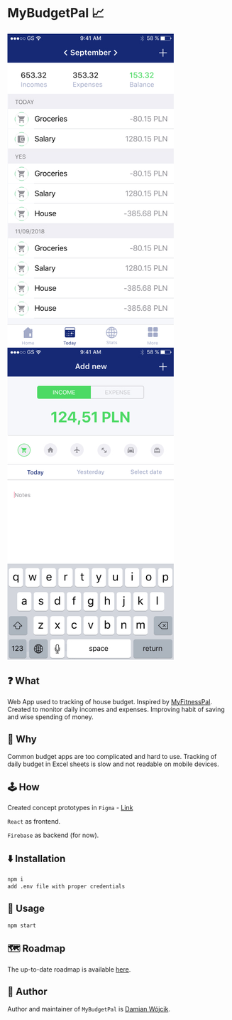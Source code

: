 # MyBudgetPal 📈

![Dashboard](dashboard.jpg)
![Add new](addnew.jpg)

## ❓ What
Web App used to tracking of house budget. Inspired by [MyFitnessPal](https://www.myfitnesspal.com/). Created to monitor daily incomes and expenses. Improving habit of saving and wise spending of money.

## 💭 Why
Common budget apps are too complicated and hard to use. Tracking of daily budget in Excel sheets is slow and not readable on mobile devices.

## 🕹 How
Created concept prototypes in `Figma` - [Link](https://www.figma.com/file/CnrZwXgLX8mpFVlWtyAp319S/MyBudgetPal?node-id=0%3A1)

`React` as frontend.

`Firebase` as backend (for now).

## ⬇️ Installation
```
npm i
add .env file with proper credentials
```

## 🔧 Usage
```javascript
npm start
```

## 🗺 Roadmap
The up-to-date roadmap is available [here](https://github.com/damianwojcik/MyBudgetPal/blob/master/ROADMAP.md).

## 👦 Author
Author and maintainer of `MyBudgetPal` is [Damian Wójcik](https://github.com/damianwojcik).
